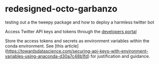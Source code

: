 # redesigned-octo-garbanzo
testing out a the tweepy package and how to deploy a harmless twitter bot

Access Twitter API keys and tokens through the [developers portal](https://developer.twitter.com/en/portal/dashboard)

Store the access tokens and secrets as environment variables within the conda environment. See [this article]
(https://towardsdatascience.com/securing-api-keys-with-environment-variables-using-anaconda-d30a7c48b1fd) for justification and guidance. 
